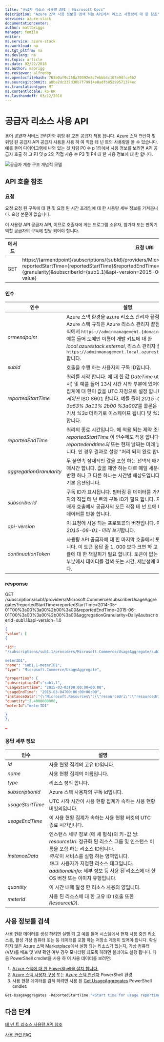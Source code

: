 ```yaml
---
title: "공급자 리소스 사용량 API | Microsoft Docs"
description: "Azure 스택 사용 정보를 검색 하는 API에서 리소스 사용량에 대 한 참조"
services: azure-stack
documentationcenter: 
author: mattbriggs
manager: femila
editor: 
ms.service: azure-stack
ms.workload: na
ms.tgt_pltfrm: na
ms.devlang: na
ms.topic: article
ms.date: 02/22/2018
ms.author: mabrigg
ms.reviewer: alfredop
ms.openlocfilehash: 763b0af9c258a70392e8c7ebbb4c107e94fce5b2
ms.sourcegitcommit: a0be2dc237d30b7f79914e8adfb85299571374ec
ms.translationtype: MT
ms.contentlocale: ko-KR
ms.lasthandoff: 03/12/2018
---
```

# <a name="provider-resource-usage-api"></a>공급자 리소스 사용 API
용어 *공급자* 서비스 관리자와 위임 된 모든 공급자 적용 됩니다. Azure 스택 연산자 및 위임 된 공급자 API 공급자 사용을 사용 하 여 직접 테 넌 트의 사용량을 볼 수 있습니다. 예를 들어 다이어그램에 나와 있는 것 처럼 P0 수 p 1의에서 사용 정보를 보려면 API 공급자 호출 하 고 P1 및 p 2의 직접 사용 수 P3 및 P4 대 한 사용 정보에 대 한 합니다.

![공급자 계층 구조 개념적 모델](media/azure-stack-provider-resource-api/image1.png)

## <a name="api-call-reference"></a>API 호출 참조
### <a name="request"></a>요청
요청 요청 된 구독에 대 한 및 요청 된 시간 프레임에 대 한 사용량 세부 정보를 가져옵니다. 요청 본문이 없습니다.

이 사용량 API 공급자 API, 이므로 호출자에 게는 프로그램 소유자, 참가자 또는 판독기 역할 공급자의 구독에 할당 되어야 합니다.

| **메서드** | **요청 URI** |
| --- | --- |
| GET |https://{armendpoint}/subscriptions/{subId}/providers/Microsoft.Commerce/subscriberUsageAggregates?reportedStartTime={reportedStartTime}&reportedEndTime={reportedEndTime}&aggregationGranularity={granularity}&subscriberId={sub1.1}&api-version=2015-06-01-preview&continuationToken={token-value} |

### <a name="arguments"></a>인수
| **인수** | **설명** |
| --- | --- |
| *armendpoint* |Azure 스택 환경을 azure 리소스 관리자 끝점입니다. Azure 스택 규칙은 Azure 리소스 관리자 끝점의 이름이 형식에서 `https://adminmanagement.{domain-name}`합니다. 예를 들어 도메인 이름이 개발 키트에 대 한 *local.azurestack.external*, 리소스 관리자 끝점은 `https://adminmanagement.local.azurestack.external`합니다. |
| *subId* |호출을 수행 하는 사용자의 구독 ID입니다. |
| *reportedStartTime* |쿼리를 시작 합니다. 에 대 한 값 *DateTime* utc (협정 세계시) 및 예를 들어 13시 시간 시작 부분에 있어야 합니다. 매일 집계에 대 한이 값을 UTC 자정으로 설정 합니다. 형식은 *이스케이프* ISO 8601 합니다. 예를 들어 *2015-06-16T18% 3a53% 3a11% 2b00 %3a00Z*를 콜론은 이스케이프 여기서 *%3a* 더하기로 이스케이프 됩니다 및 *%2b* uri 되도록 합니다. |
| *reportedEndTime* |쿼리의 종료 시간입니다. 에 적용 되는 제약 조건은 *reportedStartTime* 이 인수에도 적용 합니다. 에 대 한 값 *reportedendtime의* 또는 현재 날짜는 미래 날짜 일 수 없습니다. 인 경우 결과로 설정 "처리 되지 완료 합니다." |
| *aggregationGranularity* |두 불연속 잠재적인 값을 포함 하는 선택적 매개 변수: 매일, 매시간 합니다. 값을 제안 하는 대로 매일 세분성의 데이터를 반환 하나 고 다른 하나는 시간별 해상도입니다. 일별 옵션이 기본 옵션입니다. |
| *subscriberId* |구독 ID가 표시됩니다. 필터링 된 데이터를 가져오려면 공급자의 직접 테 넌 트의 구독 ID가 필요 합니다. 지정 된 구독 ID 매개 호출에서 공급자의 모든 직접 테 넌 트에 대 한 사용 현황 데이터를 반환 합니다. |
| *api-version* |이 요청에 사용 되는 프로토콜의 버전입니다. 이 값은로 설정 *2015-06-01-미리 보기*합니다. |
| *continuationToken* |사용량 API 공급자에 대 한 마지막 호출에서 토큰이 검색 합니다. 이 토큰 응답 줄 1, 000 보다 크면 하 고 동작 하는 진행률에 대 한 책갈피가 필요 합니다. 토큰이 없는 경우 일의 시작 부분에서 데이터를 검색 또는 시간, 세분성에 따라 전달 합니다. |

### <a name="response"></a>response
GET /subscriptions/sub1/providers/Microsoft.Commerce/subscriberUsageAggregates?reportedStartTime=reportedStartTime=2014-05-01T00%3a00%3a00%2b00%3a00&reportedEndTime=2015-06-01T00%3a00%3a00%2b00%3a00&aggregationGranularity=Daily&subscriberId=sub1.1&api-version=1.0

```json
{
"value": [
{

"id":
"/subscriptions/sub1.1/providers/Microsoft.Commerce/UsageAggregate/sub1.1-

meterID1",
"name": "sub1.1-meterID1",
"type": "Microsoft.Commerce/UsageAggregate",

"properties": {
"subscriptionId":"sub1.1",
"usageStartTime": "2015-03-03T00:00:00+00:00",
"usageEndTime": "2015-03-04T00:00:00+00:00",
"instanceData":"{\"Microsoft.Resources\":{\"resourceUri\":\"resourceUri1\",\"location\":\"Alaska\",\"tags\":null,\"additionalInfo\":null}}",
"quantity":2.4000000000,
"meterId":"meterID1"

}
},

…
```

### <a name="response-details"></a>응답 세부 정보
| **인수** | **설명** |
| --- | --- |
| *id* |사용 현황 집계의 고유 ID입니다. |
| *name* |사용 현황 집계의 이름입니다. |
| *type* |리소스 정의 합니다. |
| *subscriptionId* |Azure 스택 사용자의 구독 id입니다. |
| *usageStartTime* |UTC 시작 시간이 사용 현황 집계가 속하는 사용 현황 버킷의입니다.|
| *usageEndTime* |이 사용 현황 집계가 속하는 사용 현황 버킷의 UTC 종료 시간입니다. |
| *instanceData* |인스턴스 세부 정보 (에 새 형식)의 키-값 쌍:<br> *resourceUri*: 정규화 된 리소스 그룹 및 인스턴스 이름을 포함 하는 리소스 ID입니다. <br> *위치*:이 서비스를 실행 하는 영역입니다. <br> *태그*: 사용자가 지정한 리소스 태그입니다. <br> *additionalInfo*: 세부 정보 등 사용 된 리소스에 대 한 OS 버전 또는 이미지 유형입니다. |
| *quantity* |이 시간 내에 발생 한 리소스 사용의 양입니다. |
| *meterId* |사용 된 리소스에 대 한 고유 ID (호출 또한 *ResourceID*). |


## <a name="retrieve-usage-information"></a>사용 정보를 검색

사용 현황 데이터를 생성 하려면 실행 되 고 예를 들어 시스템에서 현재 사용 중인 리소스를, 활성 가상 컴퓨터 또는 등 데이터를 포함 하는 저장소 계정이 있어야 합니다. 확실 하지 않은 Azure 스택 Marketplace에서 실행 되는 리소스가 있는지, 가상 컴퓨터 (VM)를 배포 및 VM 확인 여부 경우 모니터링 되도록 하려면 블레이드 실행 됩니다. 다음 PowerShell cmdlet을 사용 하 여 사용 데이터를 보려면:

1. [Azure 스택에 대 한 PowerShell을 설치 합니다.](azure-stack-powershell-install.md)
2. [Azure 스택 사용자 구성](user/azure-stack-powershell-configure-user.md) 또는 [Azure 스택 연산자](azure-stack-powershell-configure-admin.md) PowerShell 환경 
3. 사용 현황 데이터를 검색 하려면 사용 된 [Get UsageAggregates](/powershell/module/azurerm.usageaggregates/get-usageaggregates) PowerShell cmdlet:
```powershell
Get-UsageAggregates -ReportedStartTime "<Start time for usage reporting>" -ReportedEndTime "<end time for usage reporting>" -AggregationGranularity <Hourly or Daily>
```

## <a name="next-steps"></a>다음 단계
[테 넌 트 리소스 사용량 API 참조](azure-stack-tenant-resource-usage-api.md)

[사용 관련 FAQ](azure-stack-usage-related-faq.md)

